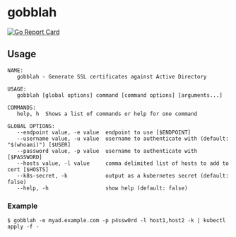 # gobblah

[![Go Report Card](https://goreportcard.com/badge/github.com/TomWright/dasel)](https://goreportcard.com/report/github.com/TomWright/dasel)

## Usage
```shell
NAME:
   gobblah - Generate SSL certificates against Active Directory

USAGE:
   gobblah [global options] command [command options] [arguments...]

COMMANDS:
   help, h  Shows a list of commands or help for one command

GLOBAL OPTIONS:
   --endpoint value, -e value  endpoint to use [$ENDPOINT]
   --username value, -u value  username to authenticate with (default: "$(whoami)") [$USER]
   --password value, -p value  username to authenticate with [$PASSWORD]
   --hosts value, -l value     comma delimited list of hosts to add to cert [$HOSTS]
   --k8s-secret, -k            output as a kubernetes secret (default: false)
   --help, -h                  show help (default: false)
```

### Example
```shell
$ gobblah -e myad.example.com -p p4ssw0rd -l host1,host2 -k | kubectl apply -f -
```
